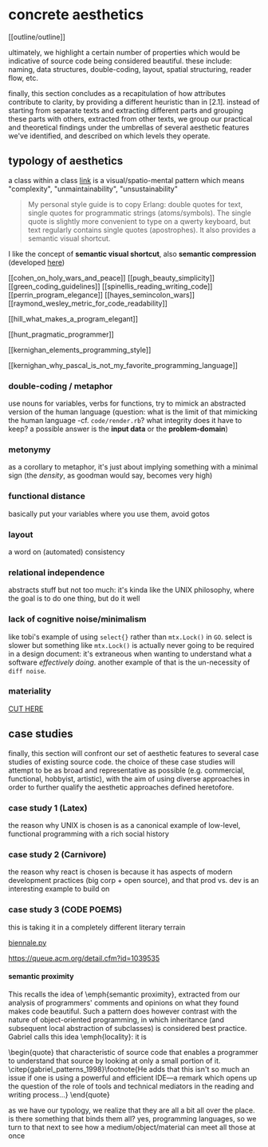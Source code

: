 # concrete aesthetics

[[outline/outline]]

ultimately, we highlight a certain number of properties which would be indicative of source code being considered beautiful. these include:  naming, data structures, double-coding, layout, spatial structuring, reader flow, etc.

finally, this section concludes as a recapitulation of how attributes contribute to clarity, by providing a different heuristic than in [2.1]. instead of starting from separate texts and extracting different parts and grouping these parts with others, extracted from other texts, we group our practical and theoretical findings under the umbrellas of several aesthetic features we've identified, and described on which levels they operate.

## typology of aesthetics

a class within a class [link](https://blog.royalsloth.eu/posts/the-complexity-that-lives-in-the-gui/) is a visual/spatio-mental pattern which means "complexity", "unmaintainability", "unsustainability"

> My personal style guide is to copy Erlang: double quotes for text, single quotes for programmatic strings (atoms/symbols). The single quote is slightly more convenient to type on a qwerty keyboard, but text regularly contains single quotes (apostrophes). It also provides a semantic visual shortcut.

I like the concept of **semantic visual shortcut**, also **semantic compression** (developed [here](https://caseymuratori.com/blog_0015))

[[cohen_on_holy_wars_and_peace]]
[[pugh_beauty_simplicity]]
[[green_coding_guidelines]]
[[spinellis_reading_writing_code]]
[[perrin_program_elegance]]
[[hayes_semincolon_wars]]
[[raymond_wesley_metric_for_code_readability]]

[[hill_what_makes_a_program_elegant]]

[[hunt_pragmatic_programmer]]

[[kernighan_elements_programming_style]]

[[kernighan_why_pascal_is_not_my_favorite_programming_language]]

### double-coding / metaphor

use nouns for variables, verbs for functions, try to mimick an abstracted version of the human language (question: what is the limit of that mimicking the human language -cf. `code/render.rb`? what integrity does it have to keep? a possible answer is the **input data** or the **problem-domain**)

### metonymy

as a corollary to metaphor, it's just about implying something with a minimal sign (the *density*, as goodman would say, becomes very high)

### functional distance

basically put your variables where you use them, avoid gotos

### layout

a word on (automated) consistency

### relational independence

abstracts stuff but not too much: it's kinda like the UNIX philosophy, where the goal is to do one thing, but do it well

### lack of cognitive noise/minimalism

like tobi's example of using `select{}` rather than `mtx.Lock()` in `GO`. select is slower but something like `mtx.Lock()` is actually never going to be required in a design document: it's extraneous when wanting to understand what a software *effectively doing*. another example of that is the un-necessity of `diff noise`.

### materiality

[CUT HERE](http://www.phrack.org/issues/50/16.html#article)

## case studies

finally, this section will confront our set of aesthetic features to several case studies of existing source code. the choice of these case studies will attempt to be as broad and representative as possible (e.g. commercial, functional, hobbyist, artistic), with the aim of using diverse approaches in order to further qualify the aesthetic approaches defined heretofore.

### case study 1 (Latex)

the reason why UNIX is chosen is as a canonical example of low-level, functional programming with a rich social history

### case study 2 (Carnivore)

the reason why react is chosen is because it has aspects of modern development practices (big corp + open source), and that prod vs. dev is an interesting example to build on

### case study 3 (CODE POEMS)

this is taking it in a completely different literary terrain

[biennale.py](https://0100101110101101.org/biennale-py/)

https://queue.acm.org/detail.cfm?id=1039535

#### semantic proximity
This recalls the idea of \emph{semantic proximity}, extracted from our analysis of programmers' comments and opinions on what they found makes code beautiful. Such a pattern does however contrast with the nature of object-oriented programming, in which inheritance (and subsequent local abstraction of subclasses) is considered best practice. Gabriel calls this idea \emph{locality}: it is

\begin{quote}
  that characteristic of source code that enables a programmer to understand that source by looking at only a small portion of it. \citep{gabriel_patterns_1998}\footnote{He adds that this isn't so much an issue if one is using a powerful and efficient IDE—a remark which opens up the question of the role of tools and technical mediators in the reading and writing process...}
\end{quote}

as we have our typology, we realize that they are all a bit all over the place. is there something that binds them all? yes, programming languages, so we turn to that next to see how a medium/object/material can meet all those at once